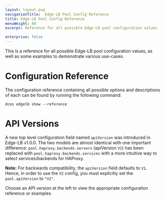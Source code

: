 ```yaml
---
layout: layout.pug
navigationTitle:  Edge-LB Pool Config Reference
title: Edge-LB Pool Config Reference
menuWeight: 80
excerpt: Reference for all possible Edge-LB pool configuration values

enterprise: false
---
```


This is a reference for all possible Edge-LB pool configuration values, as well as some examples to demonstrate various use-cases.

# Configuration Reference

The configuration reference containing all possible options and descriptions of each can be found by running the following command:

```
dcos edgelb show --reference
```

# API Versions

A new top level configuration field named `apiVersion` was introduced in Edge-LB v1.0.0. The two models are almost identical with one important difference: `pool.haproxy.backends.servers` (apiVersion `V1`) has been replaced with `pool.haproxy.backends.services` with a more intuitive way to select services/backends for HAProxy.

**Note:** For backwards compatibility, the `apiVersion` field defaults to `V1`. Hence, in order to use the `V2` config, you must explicitly set the `pool.apiVersion` to `"V2"`.

Choose an API version at the left to view the appropriate configuration reference or examples.
